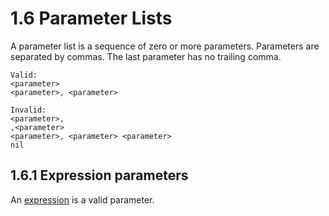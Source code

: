 # 1.6 Parameter Lists
A parameter list is a sequence of zero or more parameters. Parameters are
separated by commas. The last parameter has no trailing comma.

    Valid:
    <parameter>
    <parameter>, <parameter>

    Invalid:
    <parameter>,
    ,<parameter>
    <parameter>, <parameter> <parameter>
    nil

## 1.6.1 Expression parameters
An [expression][1.5] is a valid parameter.

[1.1.1]: 1.1-tokens.md#111-identifiers
[1.1.3.1]: 1.1-tokens.md#1131-string-literals
[1.1.3.2]: 1.1-tokens.md#1132-unsigned-integer-literals
[1.5]: 1.5-expressions.md
